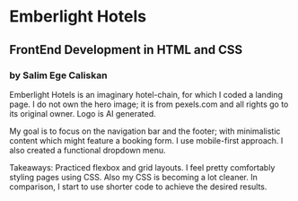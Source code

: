 # Emberlight Hotels

## FrontEnd Development in HTML and CSS

### by Salim Ege Caliskan

 Emberlight Hotels is an imaginary hotel-chain, for which I coded a landing page. I do not own the hero image; it is from pexels.com and all rights go to its original owner. Logo is AI generated.

 My goal is to focus on the navigation bar and the footer; with minimalistic content which might feature a booking form. I use mobile-first approach. I also created a functional dropdown menu.

Takeaways: Practiced flexbox and grid layouts. I feel pretty comfortably styling pages using CSS. Also my CSS is becoming a lot cleaner. In comparison, I start to use shorter code to achieve the desired results.